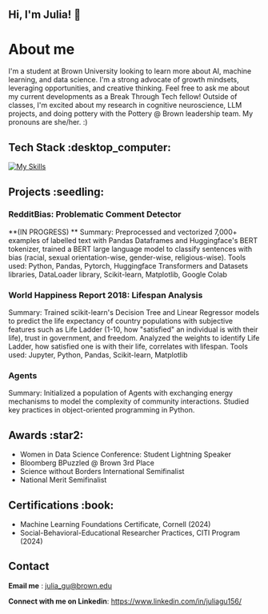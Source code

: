 ## Hi, I'm Julia! :wave:
<h1> About me </h1>
I'm a student at Brown University looking to learn more about AI, machine learning, and data science. I'm a strong advocate of growth mindsets, leveraging opportunities, and creative thinking. Feel free to ask me about my current developments as a Break Through Tech fellow! Outside of classes, I'm excited about my research in cognitive neuroscience, LLM projects, and doing pottery with the Pottery @ Brown leadership team. My pronouns are she/her. :)
<br>

<h2> Tech Stack :desktop_computer: </h2>

[![My Skills](https://skillicons.dev/icons?i=py,java,cpp,html,css,pytorch,sklearn,matlab,vscode,bash,docker,github,idea)](https://skillicons.dev)


<h2> Projects :seedling: </h2>
<h3> RedditBias: Problematic Comment Detector </h3>
**(IN PROGRESS) **
Summary: Preprocessed and vectorized 7,000+ examples of labelled text with Pandas Dataframes and Huggingface's BERT tokenizer, trained a BERT large language model to classify sentences with bias (racial, sexual orientation-wise, gender-wise, religious-wise). Tools used: Python, Pandas, Pytorch, Huggingface Transformers and Datasets libraries, DataLoader library, Scikit-learn, Matplotlib, Google Colab

<h3> World Happiness Report 2018: Lifespan Analysis </h3>
Summary: Trained scikit-learn's Decision Tree and Linear Regressor models to predict the life expectancy of country populations with subjective features such as Life Ladder (1-10, how "satisfied" an individual is with their life), trust in government, and freedom. Analyzed the weights to identify Life Ladder, how satisfied one is with their life, correlates with lifespan. Tools used: Jupyter, Python, Pandas, Scikit-learn, Matplotlib

<h3> Agents </h3>
Summary: Initialized a population of Agents with exchanging energy mechanisms to model the complexity of community interactions. Studied key practices in object-oriented programming in Python.

<h2> Awards :star2: </h2>

- Women in Data Science Conference: Student Lightning Speaker
- Bloomberg BPuzzled @ Brown 3rd Place
- Science without Borders International Semifinalist
- National Merit Semifinalist

<h2> Certifications :book: </h2>

- Machine Learning Foundations Certificate, Cornell (2024)
- Social-Behavioral-Educational Researcher Practices, CITI Program (2024)

<h2> Contact </h2>

**Email me** : julia_gu@brown.edu

**Connect with me on Linkedin**: https://www.linkedin.com/in/juliagu156/
<!--
**juliag-27/juliag-27** is a ✨ _special_ ✨ repository because its `README.md` (this file) appears on your GitHub profile.

Here are some ideas to get you started:

- 🔭 I’m currently working on ...
- 🌱 I’m currently learning ...
- 👯 I’m looking to collaborate on ...
- 🤔 I’m looking for help with ...
- 💬 Ask me about ...
- 📫 How to reach me: ...
- 😄 Pronouns: ...
- ⚡ Fun fact: ...
-->
